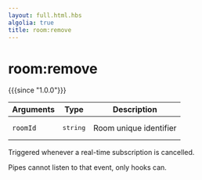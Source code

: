 ```yaml
---
layout: full.html.hbs
algolia: true
title: room:remove
---
```


# room:remove

{{{since "1.0.0"}}}

| Arguments | Type | Description |
|-----------|------|-------------|
| `roomId` | <pre>string</pre> | Room unique identifier |

Triggered whenever a real-time subscription is cancelled.

<div class="alert alert-info">Pipes cannot listen to that event, only hooks can.</div>

